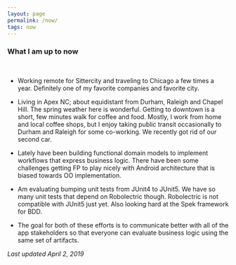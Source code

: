 ```yaml
---
layout: page
permalink: /now/
tags: now
---
```


### What I am up to now
<br/>

* Working remote for Sittercity and traveling to Chicago a few times a year. Definitely one of my favorite companies and favorite city.

* Living in Apex NC; about equidistant from Durham, Raleigh and Chapel Hill. The spring weather here is wonderful. Getting to downtown is a short, few minutes walk for coffee and food. Mostly, I work from home and local coffee shops, but I enjoy taking public transit occasionally to Durham and Raleigh for some co-working. We recently got rid of our second car.

* Lately have been building functional domain models to implement workflows that express business logic. There have been some challenges getting FP to play nicely with Android architecture that is biased towards OO implementation.

* Am evaluating bumping unit tests from JUnit4 to JUnit5. We have so many unit tests that depend on Robolectric though. Robolectric is not compatible with JUnit5 just yet. Also looking hard at the Spek framework for BDD.

* The goal for both of these efforts is to communicate better with all of the app stakeholders so that everyone can evaluate business logic using the same set of artifacts.

*Last updated April 2, 2019*

